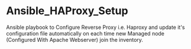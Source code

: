 # Ansible_HAProxy_Setup

Ansible playbook to Configure Reverse Proxy i.e. Haproxy and update it's configuration file automatically on each time new Managed node (Configured With Apache Webserver) join the inventory.
